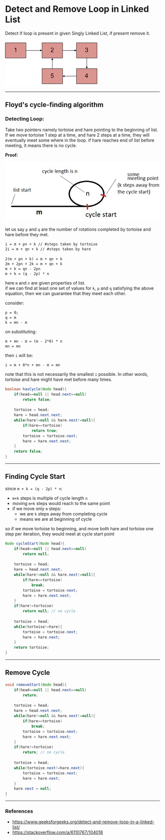 # Detect and Remove Loop in Linked List

Detect if loop is present in given Singly Linked List, if present remove it.

![loop.gif](files/loop.gif)

---

## Floyd's cycle-finding algorithm

### Detecting Loop:

Take two pointers namely tortoise and hare pointing to the beginning of list.
If we move tortoise 1 step at a time, and hare 2 steps at a time, they will
eventually meet some where in the loop. if hare reaches end of list before
meeting, it means there is no cycle.

**Proof:**

![floyd.jpeg](files/floyd.jpeg)

let us say `p` and `q` are the number of rotations completed by tortoise and hare before they met.

```
i = m + pn + k // #steps taken by tortoise
2i = m + qn + k // #steps taken by hare

2(m + pn + k) = m + qn + k
2m + 2pn + 2k = m + qn + k
m + k = qn - 2pn
m + k = (q - 2p) * n
```

here `m` and `n` are given properties of list.  
if we can find at least one set of values for `k`, `p` and `q` satisfying the above equation, then we can guarantee that they meet each other.

consider:
```
p = 0;
q = m
k = mn - m
```

on substituting:
```
m + mn - m = (m - 2*0) * n
mn = mn
```

then `i` will be:
```
i = m + 0*n + mn - m = mn
```

note that this is not necessarily the smallest `i` possible. In other words, tortoise and hare
might have met before many times.

```java
boolean hasCycle(Node head){
    if(head==null || head.next==null)
        return false;

    tortoise = head;
    hare = head.next.next;
    while(hare!=null && hare.next!=null){
        if(hare==tortoise)
            return true;
        tortoise = tortoise.next;
        hare = hare.next.next;
    }
    return false;
}
```

---

## Finding Cycle Start

since `m + k = (q - 2p) * n`:
- `m+k` steps is multiple of cycle length `n`
- moving `m+k` steps would reach to the same point
- if we move only `m` steps:
    - we are `k` steps away from completing cycle
    - means we are at beginning of cycle

so if we move tortoise to beginning, and move both hare and tortoise one step per iteration, they would meet at cycle start point

```java
Node cycleStart(Node head){
    if(head==null || head.next==null)
        return null;

    tortoise = head;
    hare = head.next.next;
    while(hare!=null && hare.next!=null){
        if(hare==tortoise)
            break;
        tortoise = tortoise.next;
        hare = hare.next.next;
    }
    if(hare!=tortoise)
        return null; // no cycle

    tortoise = head;
    while(tortoise!=hare){
        tortoise = tortoise.next;
        hare = hare.next;
    }
    return tortoise;
}
```

---

## Remove Cycle

```java
void removeStart(Node head){
    if(head==null || head.next==null)
        return;

    tortoise = head;
    hare = head.next.next;
    while(hare!=null && hare.next!=null){
        if(hare==tortoise)
            break;
        tortoise = tortoise.next;
        hare = hare.next.next;
    }
    if(hare!=tortoise)
        return; // no cycle

    tortoise = head;
    while(tortoise.next!=hare.next){
        tortoise = tortoise.next;
        hare = hare.next;
    }
    hare.next = null;
}
```

---

### References

- <https://www.geeksforgeeks.org/detect-and-remove-loop-in-a-linked-list/>
- <https://stackoverflow.com/a/6110767/104018>
